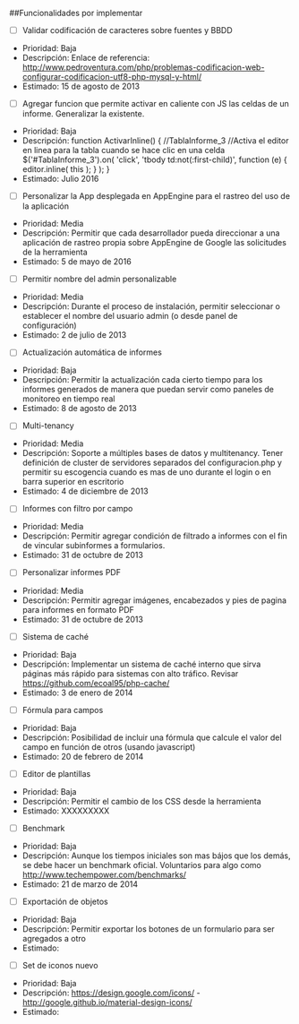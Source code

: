 ##Funcionalidades por implementar


- [ ] Validar codificación de caracteres sobre fuentes y BBDD
* Prioridad: Baja
* Descripción: Enlace de referencia: http://www.pedroventura.com/php/problemas-codificacion-web-configurar-codificacion-utf8-php-mysql-y-html/
* Estimado: 15 de agosto de 2013 

- [ ] Agregar funcion que permite activar en caliente con JS las celdas de un informe.  Generalizar la existente.
* Prioridad: Baja
* Descripción:
	function ActivarInline()
		{
			//TablaInforme_3
			//Activa el editor en linea para la tabla cuando se hace clic en una celda
			$('#TablaInforme_3').on( 'click', 'tbody td:not(:first-child)', function (e) {
				editor.inline( this );
			} );
		}
* Estimado: Julio 2016



- [ ] Personalizar la App desplegada en AppEngine para el rastreo del uso de la aplicación
* Prioridad: Media
* Descripción: Permitir que cada desarrollador pueda direccionar a una aplicación de rastreo propia sobre AppEngine de Google las solicitudes de la herramienta
* Estimado: 5 de mayo de 2016

- [ ] Permitir nombre del admin personalizable
* Prioridad: Media
* Descripción: Durante el proceso de instalación, permitir seleccionar o establecer el nombre del usuario admin (o desde panel de configuración)
* Estimado: 2 de julio de 2013

- [ ] Actualización automática de informes
* Prioridad: Baja
* Descripción: Permitir la actualización cada cierto tiempo para los informes generados de manera que puedan servir como paneles de monitoreo en tiempo real
* Estimado: 8 de agosto de 2013

- [ ] Multi-tenancy
* Prioridad: Media
* Descripción: Soporte a múltiples bases de datos y multitenancy.  Tener definición de cluster de servidores separados del configuracion.php y permitir su escogencia cuando es mas de uno durante el login o en barra superior en escritorio
* Estimado: 4 de diciembre de 2013

- [ ] Informes con filtro por campo
* Prioridad: Media
* Descripción: Permitir agregar condición de filtrado a informes con el fin de vincular subinformes a formularios.
* Estimado: 31 de octubre de 2013

- [ ] Personalizar informes PDF
* Prioridad: Media
* Descripción: Permitir agregar imágenes, encabezados y pies de pagina para informes en formato PDF
* Estimado: 31 de octubre de 2013

- [ ] Sistema de caché
* Prioridad: Baja
* Descripción: Implementar un sistema de caché interno que sirva páginas más rápido para sistemas con alto tráfico.  Revisar https://github.com/ecoal95/php-cache/
* Estimado: 3 de enero de 2014

- [ ] Fórmula para campos
* Prioridad: Baja
* Descripción: Posibilidad de incluir una fórmula que calcule el valor del campo en función de otros (usando javascript)
* Estimado: 20 de febrero de 2014

- [ ] Editor de plantillas
* Prioridad: Baja
* Descripción: Permitir el cambio de los CSS desde la herramienta
* Estimado: XXXXXXXXX

- [ ] Benchmark
* Prioridad: Baja
* Descripción: Aunque los tiempos iniciales son mas bájos que los demás, se debe hacer un benchmark oficial.  Voluntarios para algo como http://www.techempower.com/benchmarks/
* Estimado: 21 de marzo de 2014

- [ ] Exportación de objetos
* Prioridad: Baja
* Descripción: Permitir exportar los botones de un formulario para ser agregados a otro
* Estimado: 

- [ ] Set de iconos nuevo
* Prioridad: Baja
* Descripción: https://design.google.com/icons/ - http://google.github.io/material-design-icons/
* Estimado: 

